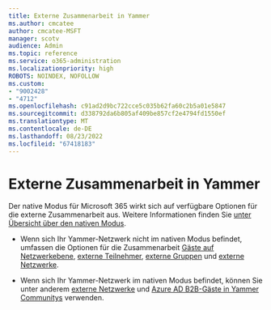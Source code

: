 ```yaml
---
title: Externe Zusammenarbeit in Yammer
ms.author: cmcatee
author: cmcatee-MSFT
manager: scotv
audience: Admin
ms.topic: reference
ms.service: o365-administration
ms.localizationpriority: high
ROBOTS: NOINDEX, NOFOLLOW
ms.custom:
- "9002428"
- "4712"
ms.openlocfilehash: c91ad2d9bc722cce5c035b62fa60c2b5a01e5847
ms.sourcegitcommit: d338792da6b805af409be857cf2e4794fd1550ef
ms.translationtype: MT
ms.contentlocale: de-DE
ms.lasthandoff: 08/23/2022
ms.locfileid: "67418183"
---
```

# <a name="external-collaboration-in-yammer"></a>Externe Zusammenarbeit in Yammer

Der native Modus für Microsoft 365 wirkt sich auf verfügbare Optionen für die externe Zusammenarbeit aus. Weitere Informationen finden Sie [unter Übersicht über den nativen Modus](https://docs.microsoft.com/yammer/configure-your-yammer-network/overview-native-mode).

- Wenn sich Ihr Yammer-Netzwerk nicht im nativen Modus befindet, umfassen die Optionen für die Zusammenarbeit [Gäste auf Netzwerkebene](https://docs.microsoft.com/yammer/manage-yammer-users/add-block-or-remove-users#invite-guests), [externe Teilnehmer](https://docs.microsoft.com/yammer/work-with-external-users/add-external-participants), [externe Gruppen](https://docs.microsoft.com/yammer/work-with-external-users/create-and-manage-external-groups) und [externe Netzwerke](https://docs.microsoft.com/yammer/work-with-external-users/create-and-manage-an-external-network).

- Wenn sich Ihr Yammer-Netzwerk im nativen Modus befindet, können Sie unter anderem [externe Netzwerke](https://docs.microsoft.com/yammer/work-with-external-users/create-and-manage-an-external-network) und [Azure AD B2B-Gäste in Yammer Communitys](https://docs.microsoft.com/yammer/get-started-with-yammer/azure-ad-b2b-guests-yammer) verwenden.